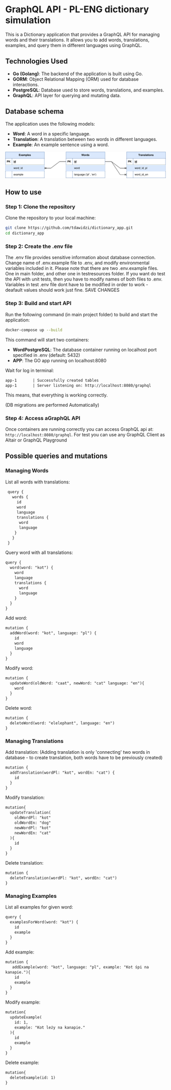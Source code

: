 # GraphQL API - PL-ENG dictionary simulation
This is a Dictionary application that provides a GraphQL API for managing words and their translations. It allows you to add words, translations, examples, and query them in different languages using GraphQL.

## Technologies Used

- **Go (Golang)**: The backend of the application is built using Go.
- **GORM**: Object Relational Mapping (ORM) used for database interactions.
- **PostgreSQL**: Database used to store words, translations, and examples.
- **GraphQL**: API layer for querying and mutating data.

## Database schema
The application uses the following models:

- **Word**: A word in a specific language.
- **Translation**: A translation between two words in different languages.
- **Example**: An example sentence using a word.

![Database schema](https://github.com/tdawidzi/dictionary_app/blob/master/Dictionary_database.svg)

## How to use
### Step 1: Clone the repository

Clone the repository to your local machine:

```bash
git clone https://github.com/tdawidzi/dictionary_app.git
cd dictionary_app
```

### Step 2: Create the .env file
The .env file provides sensitive information about database connection.
Change name of .env.example file to .env, and modify environmental variables included in it.
Please note that there are two .env.example files. One in main folder, and other one in testresources folder. If you want do test the API with unit tests, then you have to modify names of both files to .env. Variables in test .env file dont have to be modified in order to work - deafault values should work just fine.
SAVE CHANGES


### Step 3: Build and start API
Run the following command (in main project folder) to build and start the application:
```bash
docker-compose up --build
```
This command will start two containers:
- **WordPostgreSQL**: The database container running on localhost port specified in .env (default: 5432)
- **APP**: The GO app running on localhost:8080

Wait for log in terminal: 
```
app-1       | Successfully created tables
app-1       | Server listening on: http://localhost:8080/graphql
```
This means, that everything is working correctly.

(DB migrations are performed Automatically)

### Step 4: Access aGraphQL API
Once containers are running correctly you can access GraphQL api at: ```http://localhost:8080/graphql```.
For test you can use any GraphQL Client as Altair or GraphQL Playground

## Possible queries and mutations
### Managing Words
List all words with translations:
```
 query {
   words {
     id
     word
     language
     translations {
      word
      language
    }
   }
 }
```
Query word with all translations:
```
query {
  word(word: "kot") {
    word
    language
    translations {
      word
      language
    }
  }
}
```
Add word:
```
mutation {
  addWord(word: "kot", language: "pl") {
    id
    word
    language
  }
}
```
Modify word:
```
mutation {
  updateWord(oldWord: "caat", newWord: "cat" language: "en"){
    word
  }
}
```
Delete word:
```
mutation {
  deleteWord(word: "elelephant", language: "en")
}
```
### Managing Translations
Add translation:
(Adding translation is only 'connecting' two words in database - to create translation, both words have to be previously created)
```
mutation {
  addTranslation(wordPl: "kot", wordEn: "cat") {
    id
  }
}
```
Modify translation:
```
mutation{
  updateTranslation(
    oldWordPl: "kot"
    oldWordEn: "dog"
    newWordPl: "kot"
    newWordEn: "cat"
  ){
    id
  }
}
```
Delete translation:
```
mutation {
  deleteTranslation(wordPl: "kot", wordEn: "cat")
}
```
### Managing Examples
List all examples for given word:
```
query {
  examplesForWord(word: "kot") {
    id
    example
  }
}
```
Add example:
```
mutation {
   addExample(word: "kot", language: "pl", example: "Kot śpi na kanapie."){
    id
    example
  }
}
```
Modify example:
```
mutation{
  updateExample(
    id: 1,
    example: "Kot leży na kanapie."
  ){
    id
    example
  }
}
```
Delete example:
```
mutation{
  deleteExample(id: 1)
}
```